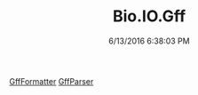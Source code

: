 ﻿---
title: Bio.IO.Gff
date: 6/13/2016 6:38:03 PM
---

[GffFormatter](T-Bio.IO.Gff.GffFormatter.html)
[GffParser](T-Bio.IO.Gff.GffParser.html)
